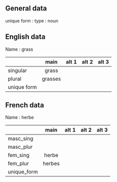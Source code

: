 ## General data

unique form :
type : noun

## English data

Name : grass

|             |  main   | alt 1 | alt 2 | alt 3 |
| :---------- | :-----: | :---: | :---: | ----- |
| singular    |  grass  |       |       |       |
| plural      | grasses |       |       |       |
| unique form |         |       |       |       |

## French data

Name : herbe

|             |  main  | alt 1 | alt 2 | alt 3 |
| :---------- | :----: | :---: | :---: | :---: |
| masc_sing   |        |       |       |       |
| masc_plur   |        |       |       |       |
| fem_sing    | herbe  |       |       |       |
| fem_plur    | herbes |       |       |       |
| unique_form |        |       |       |       |


